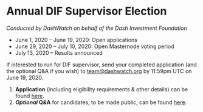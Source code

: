 # Annual DIF Supervisor Election

*Conducted by DashWatch on behalf of the Dash Investment Foundation*

- June 1, 2020 – June 19, 2020: Open applications
- June 29, 2020 – July 10, 2020: Open Masternode voting period
- July 13, 2020 – Results announced 

If interested to run for DIF supervisor, send your completed application (and the optional Q&A if you wish) to team@dashwatch.org by 11:59pm UTC on June 19, 2020.

1. **Application** (including eligibility requirements & other details) can be found [here](https://drive.google.com/file/d/1nhcIl6dRKLpmwdxdyTh3crlKnkEyODqM/view?usp=sharing).
2. ***Optional* Q&A** for candidates, to be made public, can be found [here](https://drive.google.com/file/d/1FSiUNyYQUySRtIvimI3Jzl88PHXVHX2n/view?usp=sharing).
